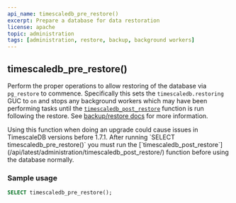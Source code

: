 ```yaml
---
api_name: timescaledb_pre_restore()
excerpt: Prepare a database for data restoration
license: apache
topic: administration
tags: [administration, restore, backup, background workers]
---
```


## timescaledb_pre_restore() 

Perform the proper operations to allow restoring of the database via `pg_restore` to commence.
Specifically this sets the `timescaledb.restoring` GUC to `on` and stops any
background workers which may have been performing tasks until the [`timescaledb_post_restore`](/administration/timescaledb_post_restore/)
function is run following the restore. See [backup/restore docs][backup-restore] for more information.

<highlight type="warning">
 Using this function when doing an upgrade could cause issues in TimescaleDB 
 versions before 1.7.1.
</highlight>

<highlight type="warning">
 After running `SELECT timescaledb_pre_restore()` you must run the
  [`timescaledb_post_restore`](/api/latest/administration/timescaledb_post_restore/) function before using 
  the database normally.
</highlight>

### Sample usage  

```sql
SELECT timescaledb_pre_restore();
```

[backup-restore]: timescaledb/:currentVersion:/how-to-guides/backup-and-restore/pg-dump-and-restore/
